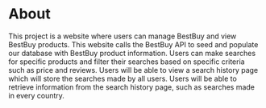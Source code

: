 # About
This project is a website where users can manage BestBuy and view BestBuy
products. 
This website calls the BestBuy API to seed and populate our database with
BestBuy product information. 
Users can make searches for specific products and filter their searches based on specific criteria such as price and reviews. 
Users will be able to view a search history page which will store the searches made by all users. 
Users will be able to retrieve information from the search history page, such as searches made in every country.
